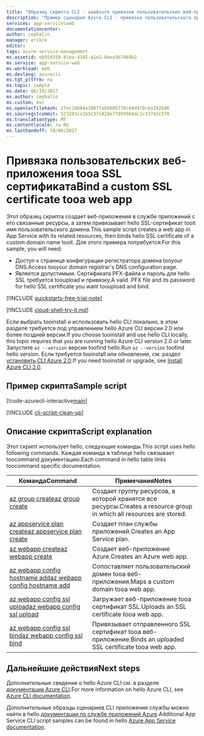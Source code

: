 ```yaml
---
title: "Образец скрипта CLI - aaaAzure привязки пользовательских веб-приложения tooa SSL сертификат | Документы Microsoft"
description: "Пример сценария Azure CLI - привязка пользовательского приложения web tooa сертификат SSL"
services: app-service\web
documentationcenter: 
author: cephalin
manager: erikre
editor: 
tags: azure-service-management
ms.assetid: eb95d350-81ea-4145-a1e2-6eea3b7469b2
ms.service: app-service-web
ms.workload: web
ms.devlang: azurecli
ms.tgt_pltfrm: na
ms.topic: sample
ms.date: 06/19/2017
ms.author: cephalin
ms.custom: mvc
ms.openlocfilehash: 2fec2db84a2007fa6b005776c84d4f8cba392b46
ms.sourcegitcommit: 523283cc1b3c37c428e77850964dc1c33742c5f0
ms.translationtype: MT
ms.contentlocale: ru-RU
ms.lasthandoff: 10/06/2017
---
```

# <a name="bind-a-custom-ssl-certificate-tooa-web-app"></a><span data-ttu-id="ad854-103">Привязка пользовательских веб-приложения tooa SSL сертификата</span><span class="sxs-lookup"><span data-stu-id="ad854-103">Bind a custom SSL certificate tooa web app</span></span>

<span data-ttu-id="ad854-104">Этот образец скрипта создает веб-приложения в службе приложений с его связанные ресурсы, а затем привязывает hello SSL-сертификат tooit имя пользовательского домена.</span><span class="sxs-lookup"><span data-stu-id="ad854-104">This sample script creates a web app in App Service with its related resources, then binds hello SSL certificate of a custom domain name tooit.</span></span> <span data-ttu-id="ad854-105">Для этого примера потребуется:</span><span class="sxs-lookup"><span data-stu-id="ad854-105">For this sample, you will need:</span></span>

* <span data-ttu-id="ad854-106">Доступ к странице конфигурации регистратора домена tooyour DNS.</span><span class="sxs-lookup"><span data-stu-id="ad854-106">Access tooyour domain registrar's DNS configuration page.</span></span>
* <span data-ttu-id="ad854-107">Является допустимым. Сертификата PFX-файла и пароль для hello SSL требуется tooupload и привязку.</span><span class="sxs-lookup"><span data-stu-id="ad854-107">A valid .PFX file and its password for hello SSL certificate you want tooupload and bind.</span></span>

[!INCLUDE [quickstarts-free-trial-note](../../../includes/quickstarts-free-trial-note.md)]

[!INCLUDE [cloud-shell-try-it.md](../../../includes/cloud-shell-try-it.md)]

<span data-ttu-id="ad854-108">Если выбрать tooinstall и использовать hello CLI локально, в этом разделе требуется под управлением hello Azure CLI версии 2.0 или более поздней версии.</span><span class="sxs-lookup"><span data-stu-id="ad854-108">If you choose tooinstall and use hello CLI locally, this topic requires that you are running hello Azure CLI version 2.0 or later.</span></span> <span data-ttu-id="ad854-109">Запустите `az --version` версии toofind hello.</span><span class="sxs-lookup"><span data-stu-id="ad854-109">Run `az --version` toofind hello version.</span></span> <span data-ttu-id="ad854-110">Если требуется tooinstall или обновления, см. раздел [установить CLI Azure 2.0]( /cli/azure/install-azure-cli).</span><span class="sxs-lookup"><span data-stu-id="ad854-110">If you need tooinstall or upgrade, see [Install Azure CLI 2.0]( /cli/azure/install-azure-cli).</span></span> 


## <a name="sample-script"></a><span data-ttu-id="ad854-111">Пример скрипта</span><span class="sxs-lookup"><span data-stu-id="ad854-111">Sample script</span></span>

[!code-azurecli-interactive[main](../../../cli_scripts/app-service/configure-ssl-certificate/configure-ssl-certificate.sh?highlight=3-5 "Bind a custom SSL certificate tooa web app")]

[!INCLUDE [cli-script-clean-up](../../../includes/cli-script-clean-up.md)]

## <a name="script-explanation"></a><span data-ttu-id="ad854-112">Описание скрипта</span><span class="sxs-lookup"><span data-stu-id="ad854-112">Script explanation</span></span>

<span data-ttu-id="ad854-113">Этот скрипт использует hello, следующие команды.</span><span class="sxs-lookup"><span data-stu-id="ad854-113">This script uses hello following commands.</span></span> <span data-ttu-id="ad854-114">Каждая команда в таблице hello связывает toocommand документацию.</span><span class="sxs-lookup"><span data-stu-id="ad854-114">Each command in hello table links toocommand specific documentation.</span></span>

| <span data-ttu-id="ad854-115">Команда</span><span class="sxs-lookup"><span data-stu-id="ad854-115">Command</span></span> | <span data-ttu-id="ad854-116">Примечания</span><span class="sxs-lookup"><span data-stu-id="ad854-116">Notes</span></span> |
|---|---|
| [<span data-ttu-id="ad854-117">az group create</span><span class="sxs-lookup"><span data-stu-id="ad854-117">az group create</span></span>](https://docs.microsoft.com/cli/azure/group#create) | <span data-ttu-id="ad854-118">Создает группу ресурсов, в которой хранятся все ресурсы.</span><span class="sxs-lookup"><span data-stu-id="ad854-118">Creates a resource group in which all resources are stored.</span></span> |
| [<span data-ttu-id="ad854-119">az appservice plan create</span><span class="sxs-lookup"><span data-stu-id="ad854-119">az appservice plan create</span></span>](https://docs.microsoft.com/cli/azure/appservice/plan#create) | <span data-ttu-id="ad854-120">Создает план службы приложений.</span><span class="sxs-lookup"><span data-stu-id="ad854-120">Creates an App Service plan.</span></span> |
| [<span data-ttu-id="ad854-121">az webapp create</span><span class="sxs-lookup"><span data-stu-id="ad854-121">az webapp create</span></span>](https://docs.microsoft.com/cli/azure/webapp#create) | <span data-ttu-id="ad854-122">Создает веб-приложение Azure.</span><span class="sxs-lookup"><span data-stu-id="ad854-122">Creates an Azure web app.</span></span> |
| [<span data-ttu-id="ad854-123">az webapp config hostname add</span><span class="sxs-lookup"><span data-stu-id="ad854-123">az webapp config hostname add</span></span>](https://docs.microsoft.com/cli/azure/webapp/config/hostname#add) | <span data-ttu-id="ad854-124">Сопоставляет пользовательский домен tooa веб-приложения.</span><span class="sxs-lookup"><span data-stu-id="ad854-124">Maps a custom domain tooa web app.</span></span> |
| [<span data-ttu-id="ad854-125">az webapp config ssl upload</span><span class="sxs-lookup"><span data-stu-id="ad854-125">az webapp config ssl upload</span></span>](https://docs.microsoft.com/cli/azure/webapp/config/ssl#upload) | <span data-ttu-id="ad854-126">Загружает веб-приложение tooa сертификат SSL.</span><span class="sxs-lookup"><span data-stu-id="ad854-126">Uploads an SSL certificate tooa web app.</span></span> |
| [<span data-ttu-id="ad854-127">az webapp config ssl bind</span><span class="sxs-lookup"><span data-stu-id="ad854-127">az webapp config ssl bind</span></span>](https://docs.microsoft.com/cli/azure/webapp/config/ssl#bind) | <span data-ttu-id="ad854-128">Привязывает отправленного SSL сертификат tooa веб-приложение.</span><span class="sxs-lookup"><span data-stu-id="ad854-128">Binds an uploaded SSL certificate tooa web app.</span></span> |

## <a name="next-steps"></a><span data-ttu-id="ad854-129">Дальнейшие действия</span><span class="sxs-lookup"><span data-stu-id="ad854-129">Next steps</span></span>

<span data-ttu-id="ad854-130">Дополнительные сведения о hello Azure CLI см. в разделе [документации Azure CLI](https://docs.microsoft.com/cli/azure/overview).</span><span class="sxs-lookup"><span data-stu-id="ad854-130">For more information on hello Azure CLI, see [Azure CLI documentation](https://docs.microsoft.com/cli/azure/overview).</span></span>

<span data-ttu-id="ad854-131">Дополнительные образцы сценариев CLI приложения службы можно найти в hello [документации по службе приложений Azure](../app-service-cli-samples.md).</span><span class="sxs-lookup"><span data-stu-id="ad854-131">Additional App Service CLI script samples can be found in hello [Azure App Service documentation](../app-service-cli-samples.md).</span></span>
